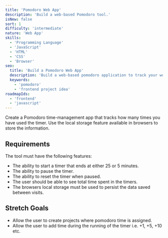 ```yaml
---
title: 'Pomodoro Web App'
description: 'Build a web-based Pomodoro tool.'
isNew: false
sort: 1
difficulty: 'intermediate'
nature: 'Web App'
skills:
  - 'Programming Language'
  - 'JavaScript'
  - 'HTML'
  - 'CSS'
  - 'Browser'
seo:
  title: 'Build a Pomodoro Web App'
  description: 'Build a web-based pomodoro application to track your work and rest times.'
  keywords:
    - 'pomodoro'
    - 'frontend project idea'
roadmapIds:
  - 'frontend'
  - 'javascript'
---
```


Create a Pomodoro time-management app that tracks how many times you have used the timer. Use the local storage feature available in browsers to store the information.

## Requirements

The tool must have the following features:

- The ability to start a timer that ends at either 25 or 5 minutes.
- The ability to pause the timer.
- The ability to reset the timer when paused.
- The user should be able to see total time spent in the timers.
- The browsers local storage must be used to persist the data saved between visits.

## Stretch Goals

- Allow the user to create projects where pomodoro time is assigned.
- Allow the user to add time during the running of the timer i.e. +1, +5, +10 etc.